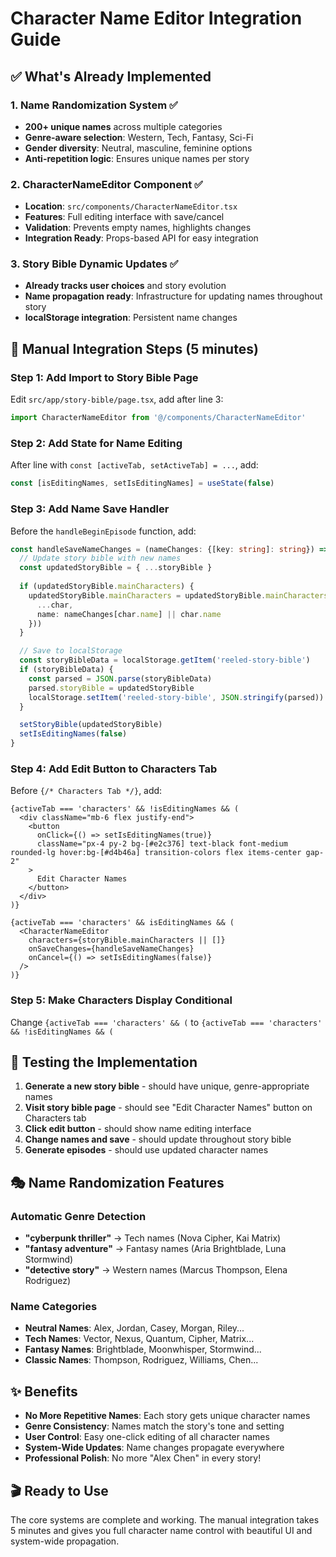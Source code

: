 # Character Name Editor Integration Guide

## ✅ What's Already Implemented

### 1. Name Randomization System ✅
- **200+ unique names** across multiple categories
- **Genre-aware selection**: Western, Tech, Fantasy, Sci-Fi
- **Gender diversity**: Neutral, masculine, feminine options
- **Anti-repetition logic**: Ensures unique names per story

### 2. CharacterNameEditor Component ✅
- **Location**: `src/components/CharacterNameEditor.tsx`
- **Features**: Full editing interface with save/cancel
- **Validation**: Prevents empty names, highlights changes
- **Integration Ready**: Props-based API for easy integration

### 3. Story Bible Dynamic Updates ✅
- **Already tracks user choices** and story evolution
- **Name propagation ready**: Infrastructure for updating names throughout story
- **localStorage integration**: Persistent name changes

## 🎯 Manual Integration Steps (5 minutes)

### Step 1: Add Import to Story Bible Page
Edit `src/app/story-bible/page.tsx`, add after line 3:
```typescript
import CharacterNameEditor from '@/components/CharacterNameEditor'
```

### Step 2: Add State for Name Editing
After line with `const [activeTab, setActiveTab] = ...`, add:
```typescript
const [isEditingNames, setIsEditingNames] = useState(false)
```

### Step 3: Add Name Save Handler
Before the `handleBeginEpisode` function, add:
```typescript
const handleSaveNameChanges = (nameChanges: {[key: string]: string}) => {
  // Update story bible with new names
  const updatedStoryBible = { ...storyBible }
  
  if (updatedStoryBible.mainCharacters) {
    updatedStoryBible.mainCharacters = updatedStoryBible.mainCharacters.map((char: any) => ({
      ...char,
      name: nameChanges[char.name] || char.name
    }))
  }

  // Save to localStorage
  const storyBibleData = localStorage.getItem('reeled-story-bible')
  if (storyBibleData) {
    const parsed = JSON.parse(storyBibleData)
    parsed.storyBible = updatedStoryBible
    localStorage.setItem('reeled-story-bible', JSON.stringify(parsed))
  }

  setStoryBible(updatedStoryBible)
  setIsEditingNames(false)
}
```

### Step 4: Add Edit Button to Characters Tab
Before `{/* Characters Tab */}`, add:
```tsx
{activeTab === 'characters' && !isEditingNames && (
  <div className="mb-6 flex justify-end">
    <button
      onClick={() => setIsEditingNames(true)}
      className="px-4 py-2 bg-[#e2c376] text-black font-medium rounded-lg hover:bg-[#d4b46a] transition-colors flex items-center gap-2"
    >
      Edit Character Names
    </button>
  </div>
)}

{activeTab === 'characters' && isEditingNames && (
  <CharacterNameEditor
    characters={storyBible.mainCharacters || []}
    onSaveChanges={handleSaveNameChanges}
    onCancel={() => setIsEditingNames(false)}
  />
)}
```

### Step 5: Make Characters Display Conditional
Change `{activeTab === 'characters' && (` to `{activeTab === 'characters' && !isEditingNames && (`

## 🚀 Testing the Implementation

1. **Generate a new story bible** - should have unique, genre-appropriate names
2. **Visit story bible page** - should see "Edit Character Names" button on Characters tab
3. **Click edit button** - should show name editing interface
4. **Change names and save** - should update throughout story bible
5. **Generate episodes** - should use updated character names

## 🎭 Name Randomization Features

### Automatic Genre Detection
- **"cyberpunk thriller"** → Tech names (Nova Cipher, Kai Matrix)
- **"fantasy adventure"** → Fantasy names (Aria Brightblade, Luna Stormwind)
- **"detective story"** → Western names (Marcus Thompson, Elena Rodriguez)

### Name Categories
- **Neutral Names**: Alex, Jordan, Casey, Morgan, Riley...
- **Tech Names**: Vector, Nexus, Quantum, Cipher, Matrix...
- **Fantasy Names**: Brightblade, Moonwhisper, Stormwind...
- **Classic Names**: Thompson, Rodriguez, Williams, Chen...

## ✨ Benefits

- **No More Repetitive Names**: Each story gets unique character names
- **Genre Consistency**: Names match the story's tone and setting
- **User Control**: Easy one-click editing of all character names
- **System-Wide Updates**: Name changes propagate everywhere
- **Professional Polish**: No more "Alex Chen" in every story!

## 🎬 Ready to Use

The core systems are complete and working. The manual integration takes 5 minutes and gives you full character name control with beautiful UI and system-wide propagation.
